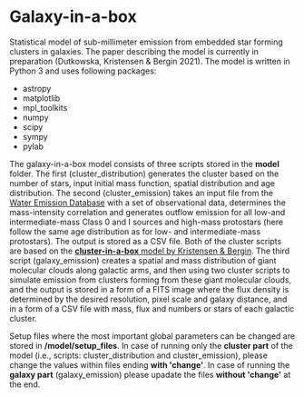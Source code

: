 # Galaxy-in-a-box

Statistical model of sub-millimeter emission from embedded star forming clusters in galaxies. The paper describing the model is currently in preparation (Dutkowska, Kristensen & Bergin 2021). The model is written in Python 3 and uses following packages:
- astropy
- matplotlib
- mpl_toolkits
- numpy
- scipy
- sympy
- pylab

The galaxy-in-a-box model consists of three scripts stored in the **model** folder. The first (cluster_distribution) generates the cluster based on the number of stars, input initial mass function, spatial distribution and age distribution. The second (cluster_emission) takes an input file from the [Water Emission Database](https://katarzynadutkowska.github.io/WED/) with a set of observational data, determines the mass-intensity correlation and generates outflow emission for all low-and intermediate-mass Class 0 and I sources and high-mass protostars (here follow the same age distribution as for low- and intermediate-mass protostars). The output is stored as a CSV file. Both of the cluster scripts are based on the [**cluster-in-a-box** model by Kristensen & Bergin](https://github.com/egstrom/cluster-in-a-box). The third script (galaxy_emission) creates a spatial and mass distribution of giant molecular clouds along galactic arms, and then using two cluster scripts to simulate emission from clusters forming from these giant molecular clouds, and the output is stored in a form of a FITS image where the flux density is determined by the desired resolution, pixel scale and galaxy distance, and in a form of a CSV file with mass, flux and numbers or stars of each galactic cluster.

Setup files where the most important global parameters can be changed are stored in **/model/setup_files**. In case of running only the **cluster part** of the model (i.e., scripts: cluster_distribution and cluster_emission), please change the values within files ending **with 'change'**. In case of running the **galaxy part** (galaxy_emission) please upadate the files **without 'change'** at the end.
